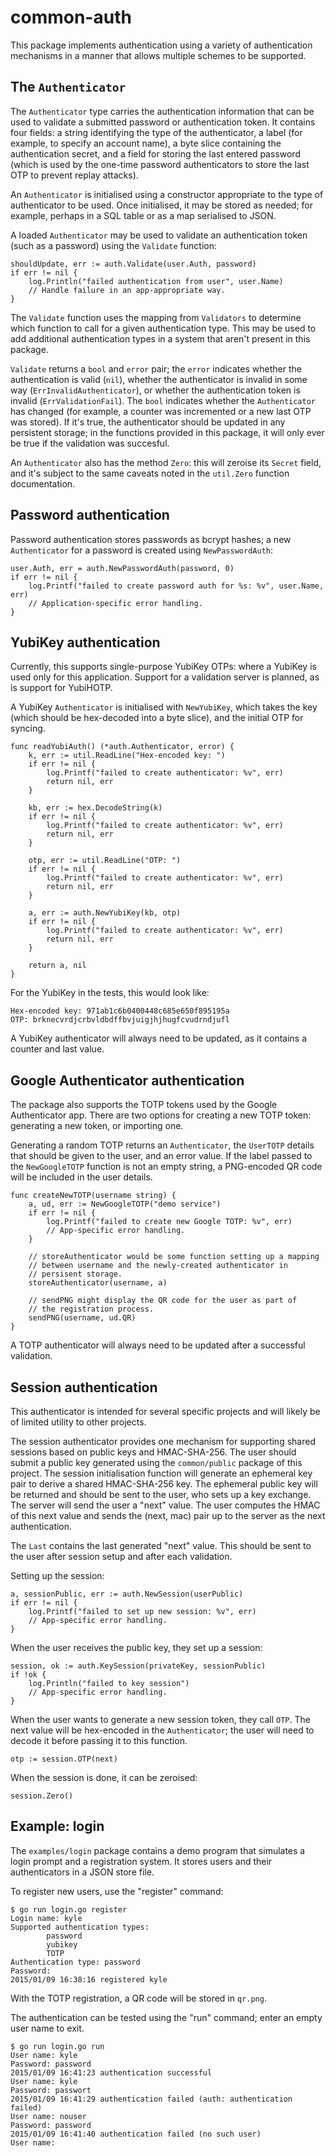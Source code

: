 # common-auth

This package implements authentication using a variety of authentication
mechanisms in a manner that allows multiple schemes to be supported.


## The `Authenticator`

The `Authenticator` type carries the authentication information that
can be used to validate a submitted password or authentication token. It
contains four fields: a string identifying the type of the authenticator,
a label (for example, to specify an account name), a byte slice containing
the authentication secret, and a field for storing the last entered
password (which is used by the one-time password authenticators to store
the last OTP to prevent replay attacks).

An `Authenticator` is initialised using a constructor appropriate to
the type of authenticator to be used. Once initialised, it may be stored
as needed; for example, perhaps in a SQL table or as a map serialised
to JSON.

A loaded `Authenticator` may be used to validate an authentication token
(such as a password) using the `Validate` function:

```
shouldUpdate, err := auth.Validate(user.Auth, password)
if err != nil {
	log.Println("failed authentication from user", user.Name)
	// Handle failure in an app-appropriate way.
}
```

The `Validate` function uses the mapping from `Validators` to determine
which function to call for a given authentication type. This may be used
to add additional authentication types in a system that aren't present
in this package.

`Validate` returns a `bool` and `error` pair; the `error` indicates
whether the authentication is valid (`nil`), whether the authenticator
is invalid in some way (`ErrInvalidAuthenticator`), or whether the
authentication token is invalid (`ErrValidationFail`). The `bool`
indicates whether the `Authenticator` has changed (for example, a counter
was incremented or a new last OTP was stored). If it's true, the
authenticator should be updated in any persistent storage; in the
functions provided in this package, it will only ever be true if the
validation was succesful.

An `Authenticator` also has the method `Zero`: this will zeroise its
`Secret` field, and it's subject to the same caveats noted in the
`util.Zero` function documentation.


## Password authentication

Password authentication stores passwords as bcrypt hashes; a new
`Authenticator` for a password is created using `NewPasswordAuth`:

```
user.Auth, err = auth.NewPasswordAuth(password, 0)
if err != nil {
	log.Printf("failed to create password auth for %s: %v", user.Name, err)
	// Application-specific error handling.
}
```


## YubiKey authentication

Currently, this supports single-purpose YubiKey OTPs: where a YubiKey
is used only for this application. Support for a validation server is
planned, as is support for YubiHOTP.

A YubiKey `Authenticator` is initialised with `NewYubiKey`, which takes
the key (which should be hex-decoded into a byte slice), and the initial
OTP for syncing.

```
func readYubiAuth() (*auth.Authenticator, error) {
	k, err := util.ReadLine("Hex-encoded key: ")
	if err != nil {
		log.Printf("failed to create authenticator: %v", err)
		return nil, err
	}

	kb, err := hex.DecodeString(k)
	if err != nil {
		log.Printf("failed to create authenticator: %v", err)
		return nil, err
	}

	otp, err := util.ReadLine("OTP: ")
	if err != nil {
		log.Printf("failed to create authenticator: %v", err)
		return nil, err
	}

	a, err := auth.NewYubiKey(kb, otp)
	if err != nil {
		log.Printf("failed to create authenticator: %v", err)
		return nil, err
	}

	return a, nil
}
```

For the YubiKey in the tests, this would look like:

```
Hex-encoded key: 971ab1c6b0400448c685e650f895195a
OTP: brknecvrdjcrbvldbdffbvjuigjhjhugfcvudrndjufl
```

A YubiKey authenticator will always need to be updated, as it contains
a counter and last value.


## Google Authenticator authentication

The package also supports the TOTP tokens used by the Google Authenticator
app. There are two options for creating a new TOTP token: generating a
new token, or importing one.

Generating a random TOTP returns an `Authenticator`, the `UserTOTP`
details that should be given to the user, and an error value. If the
label passed to the `NewGoogleTOTP` function is not an empty string,
a PNG-encoded QR code will be included in the user details.

```
func createNewTOTP(username string) {
	a, ud, err := NewGoogleTOTP("demo service")
	if err != nil {
		log.Printf("failed to create new Google TOTP: %v", err)
		// App-specific error handling.
	}

	// storeAuthenticator would be some function setting up a mapping
	// between username and the newly-created authenticator in
	// persisent storage.
	storeAuthenticator(username, a)

	// sendPNG might display the QR code for the user as part of
	// the registration process.
	sendPNG(username, ud.QR)
}
```

A TOTP authenticator will always need to be updated after a successful
validation.


## Session authentication

This authenticator is intended for several specific projects and will
likely be of limited utility to other projects.

The session authenticator provides one mechanism for supporting
shared sessions based on public keys and HMAC-SHA-256. The user should
submit a public key generated using the `common/public` package of this
project. The session initialisation function will generate an ephemeral
key pair to derive a shared HMAC-SHA-256 key. The ephemeral public key
will be returned and should be sent to the user, who sets up a key
exchange. The server will send the user a "next" value. The user computes
the HMAC of this next value and sends the (next, mac) pair up to the
server as the next authentication.

The `Last` contains the last generated "next" value. This should be sent
to the user after session setup and after each validation.

Setting up the session:

```
a, sessionPublic, err := auth.NewSession(userPublic)
if err != nil {
	log.Printf("failed to set up new session: %v", err)
	// App-specific error handling.
}
```


When the user receives the public key, they set up a session:

```
session, ok := auth.KeySession(privateKey, sessionPublic)
if !ok {
	log.Println("failed to key session")
	// App-specific error handling.
}
```

When the user wants to generate a new session token, they call `OTP`. The
next value will be hex-encoded in the `Authenticator`; the user will
need to decode it before passing it to this function.

```
otp := session.OTP(next)
```

When the session is done, it can be zeroised:

```
session.Zero()
```


## Example: login

The `examples/login` package contains a demo program that simulates a
login prompt and a registration system. It stores users and their
authenticators in a JSON store file.

To register new users, use the "register" command:

```
$ go run login.go register
Login name: kyle
Supported authentication types:
        password
        yubikey
        TOTP
Authentication type: password
Password: 
2015/01/09 16:38:16 registered kyle
```

With the TOTP registration, a QR code will be stored in `qr.png`.

The authentication can be tested using the "run" command; enter an empty
user name to exit.

```
$ go run login.go run
User name: kyle
Password: password
2015/01/09 16:41:23 authentication successful
User name: kyle
Password: passwort
2015/01/09 16:41:29 authentication failed (auth: authentication failed)
User name: nouser
Password: password
2015/01/09 16:41:40 authentication failed (no such user)
User name: 
```

